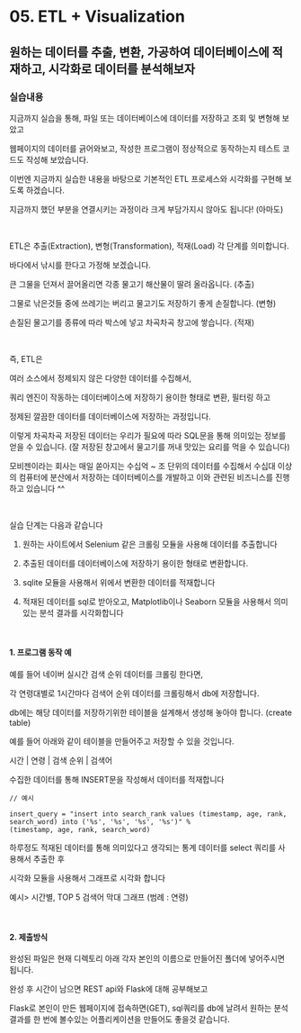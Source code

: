# 05. ETL + Visualization

## 원하는 데이터를 추출, 변환, 가공하여 데이터베이스에 적재하고, 시각화로 데이터를 분석해보자

### 실습내용

지금까지 실습을 통해, 파일 또는 데이터베이스에 데이터를 저장하고 조회 및 변형해 보았고

웹페이지의 데이터를 긁어와보고, 작성한 프로그램이 정상적으로 동작하는지 테스트 코드도 작성해 보았습니다.


이번엔 지금까지 실습한 내용을 바탕으로 기본적인 ETL 프로세스와 시각화를 구현해 보도록 하겠습니다.

지금까지 했던 부분을 연결시키는 과정이라 크게 부담가지시 않아도 됩니다! (아마도)

<br/>


ETL은 추출(Extraction), 변형(Transformation), 적재(Load) 각 단계를 의미합니다.


바다에서 낚시를 한다고 가정해 보겠습니다.  

큰 그물을 던져서 끌어올리면 각종 물고기 해산물이 딸려 올라옵니다. (추출)

그물로 낚은것들 중에 쓰레기는 버리고 물고기도 저장하기 좋게 손질합니다. (변형)

손질된 물고기를 종류에 따라 박스에 넣고 차곡차곡 창고에 쌓습니다. (적재)

<br/>


즉, ETL은

여러 소스에서 정제되지 않은 다양한 데이터를 수집해서, 

쿼리 엔진이 작동하는 데이터베이스에 저장하기 용이한 형태로 변환, 필터링 하고

정제된 깔끔한 데이터를 데이터베이스에 저장하는 과정입니다.

이렇게 차곡차곡 저장된 데이터는 우리가 필요에 따라 SQL문을 통해 의미있는 정보를 얻을 수 있습니다.
(잘 저장된 창고에서 물고기를 꺼내 맛있는 요리를 먹을 수 있습니다)

모비젠이라는 회사는 매일 쏟아지는 수십억 ~  조 단위의 데이터를 수집해서 수십대 이상의 컴퓨터에
분산에서 저장하는 데이터베이스를 개발하고 이와 관련된 비즈니스를 진행하고 있습니다 ^^

<br/>

실습 단계는 다음과 같습니다

1. 원하는 사이트에서 Selenium 같은 크롤링 모듈을 사용해 데이터를 추출합니다

2. 추출된 데이터를 데이터베이스에 저장하기 용이한 형태로 변환합니다.

3. sqlite 모듈을 사용해서 위에서 변환한 데이터를 적재합니다

4. 적재된 데이터를 sql로 받아오고, Matplotlib이나 Seaborn 모듈을 사용해서 의미있는 분석 결과를 시각화합니다


<br/>

#### 1. 프로그램 동작 예

예를 들어 네이버 실시간 검색 순위 데이터를 크롤링 한다면,

각 연령대별로 1시간마다 검색어 순위 데이터를 크롤링해서 db에 저장합니다.

db에는 해당 데이터를 저장하기위한 테이블을 설계해서 생성해 놓아야 합니다. (create table)

예를 들어 아래와 같이 테이블을 만들어주고 저장할 수 있을 것입니다.

시간 | 연령 | 검색 순위 | 검색어 

수집한 데이터를 통해 INSERT문을 작성해서 데이터를 적재합니다


```
// 예시

insert_query = "insert into search_rank values (timestamp, age, rank, search_word) into ('%s', '%s', '%s', '%s')" %
(timestamp, age, rank, search_word)
```

하루정도 적재된 데이터를 통해 의미있다고 생각되는 통계 데이터를 select 쿼리를 사용해서 추출한 후

시각화 모듈을 사용해서 그래프로 시각화 합니다

예시>  시간별, TOP 5 검색어 막대 그래프 (범례 : 연령)

<br/>

#### 2. 제출방식

완성된 파일은 현재 디렉토리 아래 각자 본인의 이름으로 만들어진 폴더에 넣어주시면 됩니다.

완성 후 시간이 남으면 REST api와 Flask에 대해 공부해보고

Flask로 본인이 만든 웹페이지에 접속하면(GET), sql쿼리를 db에 날려서 원하는 분석 결과를 한 번에
볼수있는 어플리케이션을 만들어도 좋을것 같습니다.
